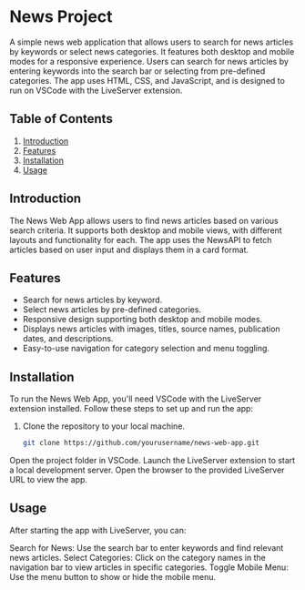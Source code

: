 # News Project

A simple news web application that allows users to search for news articles by keywords or select news categories. It features both desktop and mobile modes for a responsive experience. Users can search for news articles by entering keywords into the search bar or selecting from pre-defined categories. The app uses HTML, CSS, and JavaScript, and is designed to run on VSCode with the LiveServer extension.

## Table of Contents
1. [Introduction](#introduction)
2. [Features](#features)
3. [Installation](#installation)
4. [Usage](#usage)

## Introduction

The News Web App allows users to find news articles based on various search criteria. It supports both desktop and mobile views, with different layouts and functionality for each. The app uses the NewsAPI to fetch articles based on user input and displays them in a card format.

## Features

- Search for news articles by keyword.
- Select news articles by pre-defined categories.
- Responsive design supporting both desktop and mobile modes.
- Displays news articles with images, titles, source names, publication dates, and descriptions.
- Easy-to-use navigation for category selection and menu toggling.

## Installation

To run the News Web App, you'll need VSCode with the LiveServer extension installed. Follow these steps to set up and run the app:

1. Clone the repository to your local machine.
   ```bash
   git clone https://github.com/yourusername/news-web-app.git
Open the project folder in VSCode.
Launch the LiveServer extension to start a local development server.
Open the browser to the provided LiveServer URL to view the app.

## Usage
After starting the app with LiveServer, you can:

Search for News: Use the search bar to enter keywords and find relevant news articles.
Select Categories: Click on the category names in the navigation bar to view articles in specific categories.
Toggle Mobile Menu: Use the menu button to show or hide the mobile menu.
